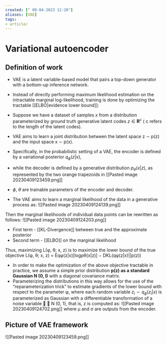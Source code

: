 ```yaml
---
created: [" 09-04-2023 12:28"]
aliases: [VAE]
tags:
- article/
---
```


# Variational autoencoder

## Definition of work
- VAE is a latent variable-based model that pairs a top-down generator with a bottom-up inference network. 
- Instead of directly performing maximum likelihood estimation on the intractable marginal log-likelihood, training is done by optimizing the tractable [[ELBO|evidence lower bound]]:

- Suppose we have a dataset of samples $x$ from a distribution parameterized by ground truth generative latent codes $z \in \mathbf{R}^c$ ( c refers to the length of the latent codes). 
- VAE aims to learn a joint distribution between the latent space z ∼ p(z) and the input space x ∼ p(x). 
- Specifically, in the probabilistic setting of a VAE, the encoder is defined by a variational posterior $q_{\phi}(z|x)$, 
- while the decoder is defined by a generative distribution $p_{\theta}(x|z)$, as represented by the two orange trapezoids in [[Pasted image 20230409123459.png]]
- $\phi$, $\theta$ are trainable parameters of the encoder and decoder. 
- The VAE aims to learn a marginal likelihood of the data in a generative process as: 
	![[Pasted image 20230409124139.png]]
	
Then the marginal likelihoods of individual data points can be rewritten as follows:
![[Pasted image 20230409124203.png]]

* First term - [[KL-Divergence]] between true and the approximate posterior
* Second term - [[ELBO]] on the marginal likelihood

Thus, maximizing L(φ, θ; x, z) is to maximize the lower bound of the true objective L(φ, θ; x, z) = Eqφ(z|x)[logpθ(x|z)] − DKL(qφ(z|x)||p(z))

- In order to make the optimization of the above objective tractable in practice, we assume a simple prior distribution **p(z) as a standard Gaussian N (0, I)** with a diagonal covariance matrix. 
- Parameterizing the distributions in this way allows for the use of the “reparameterization trick” to estimate gradients of the lower bound with respect to the parameter φ, where each random variable $z_i \sim q_{\phi}(z_i|x)$ is parameterized as Gaussian with a differentiable transformation of a noise variable  ∼ N (0, 1), that is, z is computed as:
		![[Pasted image 20230409124702.png]]
where μ and σ are outputs from the encoder.

## Picture of VAE framework
![[Pasted image 20230409123459.png]]